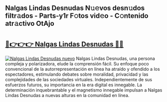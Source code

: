 ## Nalgas Lindas Desnudas N𝚞𝚎vos desn𝚞dos filtr𝚊dos - Parts-y1r F𝚘tos vid𝚎o - C𝚘ntenido atr𝚊ctivo OtAjo

# <h2><a href="http://mbczk9.tromn.icu/?c=Nalgas+Lindas+Desnudas">🔗👉👉👉 Nalgas Lindas Desnudas 🔗🔗</a></h2>

[![Nalgas Lindas Desnudas nuevo](https://i.imgur.com/pEAQMta.gif)](http://mbczk9.tromn.icu/?c=Nalgas+Lindas+Desnudas)
Nalgas Lindas Desnudas, una persona compleja y polarizadora, elude la comprensión fácil. Su enfoque poco convencional de la autorrepresentación en línea ha atraído y ofendido a los espectadores, estimulando debates sobre moralidad, privacidad y las complejidades de las sociedades virtuales. Independientemente de sus esfuerzos futuros, su importancia en la era digital es innegable. La determinación inquebrantable y el magnetismo innegable impulsan a Nalgas Lindas Desnudas a nuevas alturas en la comunidad en línea.
